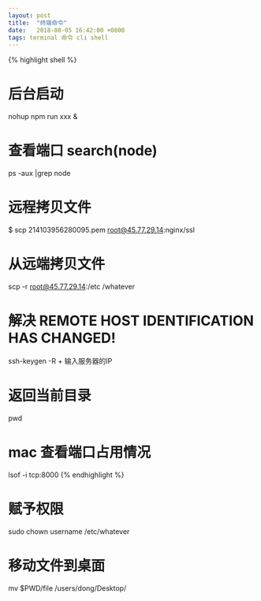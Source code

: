 ```yaml
---
layout: post
title:  "终端命令"
date:   2018-08-05 16:42:00 +0800
tags: terminal 命令 cli shell
---
```


{% highlight shell %}
# 后台启动
nohup npm run xxx  &
# 查看端口 search(node)
ps -aux |grep node  
# 远程拷贝文件
$ scp 214103956280095.pem root@45.77.29.14:nginx/ssl
# 从远端拷贝文件
scp -r root@45.77.29.14:/etc /whatever
# 解决 REMOTE HOST IDENTIFICATION HAS CHANGED!
ssh-keygen -R + 输入服务器的IP
# 返回当前目录
pwd
# mac 查看端口占用情况
lsof -i tcp:8000
{% endhighlight %}
# 赋予权限
sudo chown username /etc/whatever
# 移动文件到桌面
mv $PWD/file /users/dong/Desktop/
